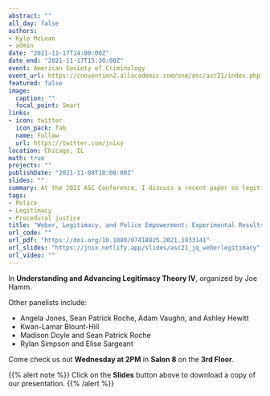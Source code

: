 ```yaml
---
abstract: ""
all_day: false
authors: 
- Kyle McLean
- admin
date: "2021-11-17T14:00:00Z"
date_end: "2021-11-17T15:30:00Z"
event: American Society of Criminology
event_url: https://convention2.allacademic.com/one/asc/asc21/index.php?cmd=Online+Program+View+Session&selected_session_id=1864954&PHPSESSID=7hu4dqhli2bouhaokdjkm1ncv3
featured: false
image:
  caption: ""
  focal_point: Smart
links:
- icon: twitter
  icon_pack: fab
  name: Follow
  url: https://twitter.com/jnixy
location: Chicago, IL
math: true
projects: ""
publishDate: "2021-11-08T10:00:00Z"
slides: ""
summary: At the 2021 ASC Conference, I discuss a recent paper on legitimacy and empowerment with Kyle McLean.
tags: 
- Police
- Legitimacy
- Procedural justice
title: "Weber, Legitimacy, and Police Empowerment: Experimental Results from a Survey of US Adults"
url_code: ""
url_pdf: "https://doi.org/10.1080/07418825.2021.1933141"
url_slides: "https://jnix.netlify.app/slides/asc21_jq_weberlegitimacy"
url_video: ""
---
```


In **Understanding and Advancing Legitimacy Theory IV**, organized by Joe Hamm.

Other panelists include:

- Angela Jones, Sean Patrick Roche, Adam Vaughn, and Ashley Hewitt
- Kwan-Lamar Blount-Hill
- Madison Doyle and Sean Patrick Roche
- Rylan Simpson and Elise Sargeant

Come check us out **Wednesday at 2PM** in **Salon 8** on the **3rd Floor**. 

{{% alert note %}}
Click on the **Slides** button above to download a copy of our presentation.
{{% /alert %}}
